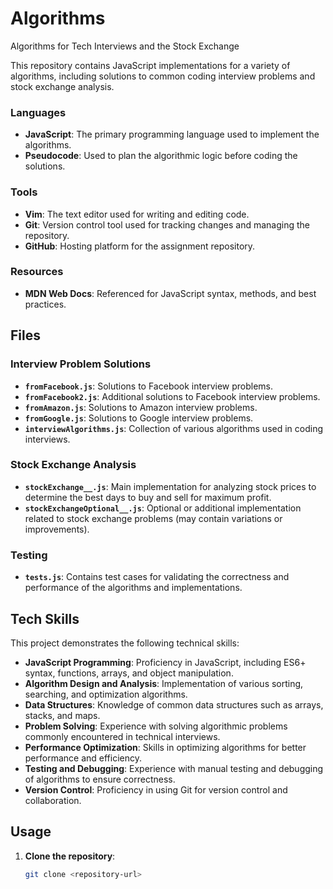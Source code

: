 # Algorithms
Algorithms for Tech Interviews and the Stock Exchange

This repository contains JavaScript implementations for a variety of algorithms, including solutions to common coding interview problems and stock exchange analysis.


### Languages
- **JavaScript**: The primary programming language used to implement the algorithms.
- **Pseudocode**: Used to plan the algorithmic logic before coding the solutions.

### Tools
- **Vim**: The text editor used for writing and editing code.
- **Git**: Version control tool used for tracking changes and managing the repository.
- **GitHub**: Hosting platform for the assignment repository.

### Resources
- **MDN Web Docs**: Referenced for JavaScript syntax, methods, and best practices.


## Files

### Interview Problem Solutions

- **`fromFacebook.js`**: Solutions to Facebook interview problems.
- **`fromFacebook2.js`**: Additional solutions to Facebook interview problems.
- **`fromAmazon.js`**: Solutions to Amazon interview problems.
- **`fromGoogle.js`**: Solutions to Google interview problems.
- **`interviewAlgorithms.js`**: Collection of various algorithms used in coding interviews.

### Stock Exchange Analysis

- **`stockExchange__.js`**: Main implementation for analyzing stock prices to determine the best days to buy and sell for maximum profit.
- **`stockExchangeOptional__.js`**: Optional or additional implementation related to stock exchange problems (may contain variations or improvements).

### Testing

- **`tests.js`**: Contains test cases for validating the correctness and performance of the algorithms and implementations.

## Tech Skills

This project demonstrates the following technical skills:

- **JavaScript Programming**: Proficiency in JavaScript, including ES6+ syntax, functions, arrays, and object manipulation.
- **Algorithm Design and Analysis**: Implementation of various sorting, searching, and optimization algorithms.
- **Data Structures**: Knowledge of common data structures such as arrays, stacks, and maps.
- **Problem Solving**: Experience with solving algorithmic problems commonly encountered in technical interviews.
- **Performance Optimization**: Skills in optimizing algorithms for better performance and efficiency.
- **Testing and Debugging**: Experience with manual testing and debugging of algorithms to ensure correctness.
- **Version Control**: Proficiency in using Git for version control and collaboration.

## Usage

1. **Clone the repository**:
   ```bash
   git clone <repository-url>
